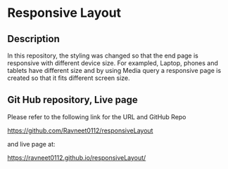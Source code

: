 # Responsive Layout

## Description
In this repository, the styling was changed so that the end page is responsive with different device size. For exampled, Laptop, phones and tablets have different size and by using Media query a responsive page is created so that it fits different screen size.

## Git Hub repository, Live page
Please refer to the following link for the URL and GitHub Repo

https://github.com/Ravneet0112/responsiveLayout

and live page at: 

https://ravneet0112.github.io/responsiveLayout/
